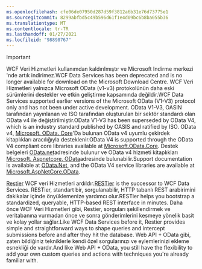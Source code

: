 ```yaml
---
ms.openlocfilehash: cfe06de07950d287d59f3812a6b31e76d73775e1
ms.sourcegitcommit: 8299abfbd5c49b596d61f1e4d09bc6b8ba055b36
ms.translationtype: MT
ms.contentlocale: tr-TR
ms.lasthandoff: 01/27/2021
ms.locfileid: "98898767"
---
```

> [!IMPORTANT]
> <span data-ttu-id="32334-101">WCF Veri Hizmetleri kullanımdan kaldırılmıştır ve Microsoft Indirme merkezi 'nde artık indirimez.</span><span class="sxs-lookup"><span data-stu-id="32334-101">WCF Data Services has been deprecated and is no longer available for download on the Microsoft Download Centre.</span></span>
> <span data-ttu-id="32334-102">WCF Veri Hizmetleri yalnızca Microsoft OData (v1-v3) protokolünün daha eski sürümlerini destekler ve etkin geliştirme kapsamında değildir.</span><span class="sxs-lookup"><span data-stu-id="32334-102">WCF Data Services supported earlier versions of the Microsoft OData (V1-V3) protocol only and has not been under active development.</span></span> <span data-ttu-id="32334-103">OData V1-V3, OASIN tarafından yayınlanan ve ISO tarafından oluşturulan bir sektör standardı olan OData v4 ile değiştirilmiştir.</span><span class="sxs-lookup"><span data-stu-id="32334-103">OData V1-V3 has been superseded by OData V4, which is an industry standard published by OASIS and ratified by ISO.</span></span> <span data-ttu-id="32334-104">OData v4, [Microsoft. OData. Core](https://www.nuget.org/packages/Microsoft.OData.Core/)'Da bulunan OData v4 uyumlu çekirdek kitaplıkları aracılığıyla desteklenir.</span><span class="sxs-lookup"><span data-stu-id="32334-104">OData V4 is supported through the OData V4 compliant core libraries available at [Microsoft.OData.Core](https://www.nuget.org/packages/Microsoft.OData.Core/).</span></span> <span data-ttu-id="32334-105">Destek belgeleri [OData.net](https://odata.github.io/odata.net)adresinde bulunur ve OData v4 hizmeti kitaplıkları [Microsoft. Aspnetcore. OData](https://www.nuget.org/packages/Microsoft.AspNetCore.OData)adresinde bulunabilir.</span><span class="sxs-lookup"><span data-stu-id="32334-105">Support documentation is available at [OData.Net](https://odata.github.io/odata.net), and the OData V4 service libraries are available at [Microsoft.AspNetCore.OData](https://www.nuget.org/packages/Microsoft.AspNetCore.OData).</span></span>
>
> <span data-ttu-id="32334-106">[Restier](https://github.com/OData/RESTier) WCF veri Hizmetleri ardıldır.</span><span class="sxs-lookup"><span data-stu-id="32334-106">[RESTier](https://github.com/OData/RESTier) is the successor to WCF Data Services.</span></span> <span data-ttu-id="32334-107">RESTier, standart bir, sorgulanabilir, HTTP tabanlı REST arabirimini dakikalar içinde önyüklemenize yardımcı olur.</span><span class="sxs-lookup"><span data-stu-id="32334-107">RESTier helps you bootstrap a standardized, queryable, HTTP-based REST interface in minutes.</span></span>
> <span data-ttu-id="32334-108">Daha önce WCF Veri Hizmetleri gibi, Restier, sorguları şekillendirmek ve veritabanına vurmadan önce ve sonra gönderimlerini kesmeye yönelik basit ve kolay yollar sağlar.</span><span class="sxs-lookup"><span data-stu-id="32334-108">Like WCF Data Services before it, Restier provides simple and straightforward ways to shape queries and intercept submissions before and after they hit the database.</span></span> <span data-ttu-id="32334-109">Web API + OData gibi, zaten bildiğiniz tekniklerle kendi özel sorgularınızı ve eylemlerinizi ekleme esnekliği de vardır.</span><span class="sxs-lookup"><span data-stu-id="32334-109">And like Web API + OData, you still have the flexibility to add your own custom queries and actions with techniques you're already familiar with.</span></span>
